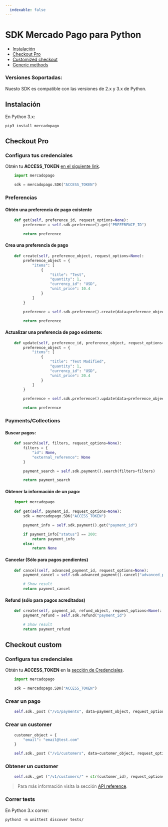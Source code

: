 ```yaml
---
  indexable: false
---
```

# SDK Mercado Pago para Python


* [Instalación](#bookmark_instalación)
* [Checkout Pro](#bookmark_checkout_pro)
* [Customized checkout](#bookmark_checkout_custom)
* [Generic methods](#bookmark_métodos_genéricos)

### Versiones Soportadas:

Nuesto SDK es compatible con las versiones de 2.x y 3.x de Python.

## Instalación


En Python 3.x:

``pip3 install mercadopago``

## Checkout Pro


### Configura tus credenciales


Obtén tu **ACCESS_TOKEN** [en el siguiente link]([FAKER][CREDENTIALS][URL]).


``` python
    import mercadopago

    sdk = mercadopago.SDK("ACCESS_TOKEN")
```

### Preferencias


#### Obtén una preferencia de pago existente


``` python
    def get(self, preference_id, request_options=None):
        preference = self.sdk.preference().get("PREFERENCE_ID")

        return preference
```

#### Crea una preferencia de pago

``` python
    def create(self, preference_object, request_options=None):
        preference_object = {
            "items": [
                {
                    "title": "Test",
                    "quantity": 1,
                    "currency_id": "USD",
                    "unit_price": 10.4
                }
            ]
        }

        preference = self.sdk.preference().create(data=preference_object)

        return preference
```
#### Actualizar una preferencia de pago existente:


``` python
    def update(self, preference_id, preference_object, request_options=None):
        preference_object = {
            "items": [
                {
                    "title": "Test Modified",
                    "quantity": 1,
                    "currency_id": "USD",
                    "unit_price": 20.4
                }
            ]
        }

        preference = self.sdk.preference().update(data=preference_object)

        return preference
```
### Payments/Collections


#### Buscar pagos:

``` python
    def search(self, filters, request_options=None):
        filters = {
            "id": None,
            "external_reference": None
        }

        payment_search = self.sdk.payment().search(filters=filters)

        return payment_search
```

#### Obtener la información de un pago:

``` python
    import mercadopago
    
    def get(self, payment_id, request_options=None):
        sdk = mercadopago.SDK("ACCESS_TOKEN")

        payment_info = self.sdk.payment().get("payment_id")

        if payment_info["status"] == 200:
            return payment_info
        else:
            return None
```

#### Cancelar (Sólo para pagos pendientes)

``` python
    def cancel(self, advanced_payment_id, request_options=None):
        payment_cancel = self.sdk.advanced_payment().cancel("advanced_payment_id")

        # Show result
        return payment_cancel
```

#### Refund (sólo para pagos acreditados)

``` python
    def create(self, payment_id, refund_object, request_options=None):
        payment_refund = self.sdk.refund("payment_id")

        # Show result
        return payment_refund
```

## Checkout custom

### Configura tus credenciales

Obtén tu **ACCESS_TOKEN** en la [sección de Credenciales]([FAKER][CREDENTIALS][URL]).


``` python
    import mercadopago

    sdk = mercadopago.SDK("ACCESS_TOKEN")
```


### Crear un pago

``` python
    self.sdk._post ("/v1/payments", data=payment_object, request_options=request_options)
```

### Crear un customer

```python
    customer_object = {
        "email": "email@test.com"
    }

    self.sdk._post ("/v1/customers", data=customer_object, request_options=request_options)
```

### Obtener un customer

```python
    self.sdk._get ("/v1/customers/" + str(customer_id), request_options=request_options)
```

> Para más información visita la sección [API reference](https://www.mercadopago[FAKER][URL][DOMAIN]/developers/es/reference).


### Correr tests


En Python 3.x correr:

``python3 -m unittest discover tests/``
